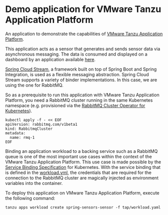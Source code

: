 # Demo application for VMware Tanzu Application Platform

An application to demonstrate the capabilities of [VMware Tanzu Application Platform](https://tanzu.vmware.com/application-platform).

This application acts as a sensor that generates and sends sensor data via asynchronous messaging.
The data is consumed and displayed on a dashboard by an application available [here](https://github.com/tanzu-end-to-end/spring-sensors/tree/rabbit).

[Spring Cloud Stream](https://spring.io/projects/spring-cloud-stream), a framework built on top of Spring Boot and Spring Integration, is used as a flexible messaging abstraction. 
Spring Cloud Stream supports a variety of binder implementations. In this case, we are using the one for RabbitMQ.

So as a prerequisite to run this application with VMware Tanzu Application Platform, you need a RabbitMQ cluster running in the same Kubernetes namespace (e.g. provisioned via the [RabbitMQ Cluster Operator for Kubernetes](https://www.rabbitmq.com/kubernetes/operator/operator-overview.html)).
```
kubectl apply -f - << EOF
apiVersion: rabbitmq.com/v1beta1
kind: RabbitmqCluster
metadata:
  name: rmq-1
EOF
```


Binding an application workload to a backing service such as a RabbitMQ queue is one of the most important use cases within the context of the VMware Tanzu Application Platform. 
This use case is made possible by the [Service Binding Specification](https://github.com/servicebinding/spec) for Kubernetes.
With the service binding that is defined in the [workload.yml](config/workload.yml), the credentials that are required for the connection to the RabbitMQ cluster are magically injected as environment variables into the container.

To deploy this application on VMware Tanzu Application Platform, execute the following command:
```
tanzu apps workload create spring-sensors-sensor -f tap/workload.yaml
```
